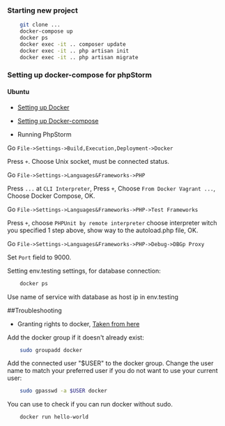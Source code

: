 ### Starting new project
```bash
    git clone ...
    docker-compose up
    docker ps
    docker exec -it .. composer update 
    docker exec -it .. php artisan init
    docker exec -it .. php artisan migrate
```

### Setting up docker-compose for phpStorm

#### Ubuntu

* [Setting up Docker](https://docs.docker.com/install/linux/docker-ce/ubuntu/#install-docker-ce-1)

* [Setting up Docker-compose](https://docs.docker.com/compose/install/)

* Running PhpStorm

Go `File->Settings->Build,Execution,Deployment->Docker`

Press `+`. Choose Unix socket, must be connected status.

Go `File->Settings->Languages&Frameworks->PHP` 
 
Press `...` at `CLI Interpreter`, Press `+`, Choose `From Docker Vagrant ...`, Choose Docker Compose, OK.

Go `File->Settings->Languages&Frameworks->PHP->Test Frameworks` 
 
Press `+`, choose `PHPUnit by remote interpreter` choose interpreter witch you specified 1 step above, 
show way to the autoload.php file, OK.

Go `File->Settings->Languages&Frameworks->PHP->Debug->DBGp Proxy` 
 
Set `Port` field to 9000.

Setting env.testing settings, for database connection: 

```bash
    docker ps
```

Use name of service with database as host ip in env.testing

##Troubleshooting

* Granting rights to docker, [Taken from here](https://askubuntu.com/questions/477551/how-can-i-use-docker-without-sudo)

Add the docker group if it doesn't already exist:

```bash
    sudo groupadd docker
```

Add the connected user "$USER" to the docker group. Change the user name to match your preferred user if you do not want to use your current user:

```bash
    sudo gpasswd -a $USER docker
```

You can use to check if you can run docker without sudo.

```bash
    docker run hello-world
```
